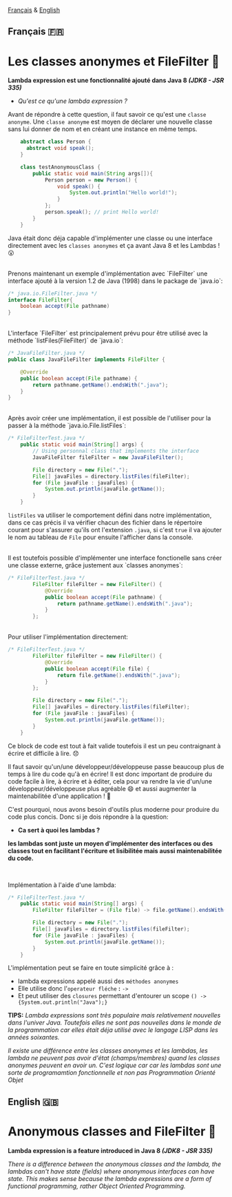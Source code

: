 

[Français](#français-)
&
[English](#english-)


## Français 🇫🇷

# Les classes anonymes et FileFilter 📁


**Lambda expression est une fonctionnalité ajouté dans Java 8 *(JDK8 - JSR 335)***


- *Qu'est ce qu'une lambda expression ?*

Avant de répondre à cette question, il faut savoir ce qu'est une `classe anonyme`. Une `classe anonyme` est moyen de déclarer une nouvelle classe sans lui donner de nom et en créant une instance en même temps.

```java
    abstract class Person {  
      abstract void speak();  
    }

    class testAnonymousClass {  
        public static void main(String args[]){
            Person person = new Person() {
                void speak() {
                    System.out.println("Hello world!");
                }
            };
            person.speak(); // print Hello world!
        }
    }  
```

Java était donc déja capable d'implémenter une classe ou une interface directement avec les `classes anonymes` et ça avant Java 8 et les Lambdas ! 😮


<br>
Prenons maintenant un exemple d'implémentation avec `FileFilter` une interface ajouté à la version 1.2 de Java (1998) dans le package de `java.io`:

```java
/* java.io.FileFilter.java */
interface FileFilter{
    boolean accept(File pathname)
}
```

<br>
L'interface `FileFilter` est principalement prévu pour être utilisé avec la méthode `listFiles(FileFilter)` de `java.io`:

```java
/* JavaFileFilter.java */
public class JavaFileFilter implements FileFilter {

    @Override
    public boolean accept(File pathname) {
        return pathname.getName().endsWith(".java");
    }
}
```

<br>
Après avoir créer une implémentation, il est possible de l'utiliser pour la passer à la méthode `java.io.File.listFiles`:

```java
/* FileFilterTest.java */
    public static void main(String[] args) {
        // Using personnal class that implements the interface
        JavaFileFilter fileFilter = new JavaFileFilter();

        File directory = new File(".");
        File[] javaFiles = directory.listFiles(fileFilter);
        for (File javaFile : javaFiles) {
            System.out.println(javaFile.getName());
        }
    }
```

 `listFiles` va utiliser le comportement défini dans notre implémentation, dans ce cas précis il va vérifier chacun des fichier dans le répertoire courant pour s'assurer qu'ils ont l'extension `.java`, si c'est `true` il va ajouter le nom au tableau de `File` pour ensuite l'afficher dans la console.


<br>
Il est toutefois possible d'implémenter une interface fonctionelle sans créer une classe externe, grâce justement aux `classes anonymes`:

```java
/* FileFilterTest.java */
        FileFilter fileFilter = new FileFilter() {
            @Override
            public boolean accept(File pathname) {
                return pathname.getName().endsWith(".java");
            }
        };
```


<br>
Pour utiliser l'implémentation directement: 

```java
/* FileFilterTest.java */
        FileFilter fileFilter = new FileFilter() {
            @Override
            public boolean accept(File file) {
                return file.getName().endsWith(".java");
            }
        };

        File directory = new File(".");
        File[] javaFiles = directory.listFiles(fileFilter);
        for (File javaFile : javaFiles) {
            System.out.println(javaFile.getName());
        }
    }
```
Ce block de code est tout à fait valide toutefois il est un peu contraignant à écrire et difficile à lire. 😞

Il faut savoir qu'un/une développeur/développeuse passe beaucoup plus de temps à lire du code qu'à en écrire! Il est donc important de produire du code facile à lire, à écrire et à éditer, cela pour va rendre la vie d'un/une développeur/développeuse plus agréable 😄 et aussi augmenter la maintenabilitée d'une application ! 📖

C'est pourquoi, nous avons besoin d'outils plus moderne pour produire du code plus concis.
Donc si je dois répondre à la question: 
- **Ca sert à quoi les lambdas ?**

**les lambdas sont juste un moyen d'implémenter des interfaces ou des classes tout en facilitant l'écriture et lisibilitée mais aussi maintenabilitée du code.**

<br>

Implémentation à l'aide d'une lambda:

```java 
/* FileFilterTest.java */
    public static void main(String[] args) {
        FileFilter fileFilter = (File file) -> file.getName().endsWith(".java");

        File directory = new File(".");
        File[] javaFiles = directory.listFiles(fileFilter);
        for (File javaFile : javaFiles) {
            System.out.println(javaFile.getName());
        }
    }
```

L'implémentation peut se faire en toute simplicité grâce à :
- lambda expressions appelé aussi des `méthodes anonymes`
- Elle utilise donc l'`operateur fléche` **:** `->`
- Et peut utiliser des `closures` permettant d'entourer un scope `() -> {System.out.println("Java");}`


**TIPS:**
*Lambda expressions sont très populaire mais relativement nouvelles dans l'univer Java. Toutefois elles ne sont pas nouvelles dans le monde de la programmation car elles était déja utilisé avec le langage LISP dans les années soixantes.*

*Il existe une différence entre les classes anonymes et les lambdas, les lambda ne peuvent pas avoir d'état (champs/membres) quand les classes anonymes peuvent en avoir un. C'est logique car car les lambdas sont une sorte de programamtion fonctionnelle et non pas Programmation Orienté Objet*




## English 🇬🇧

# Anonymous classes and FileFilter 📁

**Lambda expression is a feature introduced in Java 8 *(JDK8 - JSR 335)***



*There is a difference between the anonymous classes and the lambda, the lambdas can't have state (fields) where anonymous interfaces can have state. This makes sense because the lambda expressions are a form of functional programming, rather Object Oriented Programming.*
